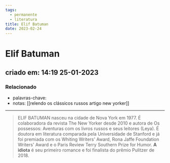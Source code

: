 ```yaml
---
tags:
  - permanente
  - literatura
title: Elif Batuman
date: 2023-02-24
---
```

# Elif Batuman
## criado em: 14:19 25-01-2023

### Relacionado
- palavras-chave: 
- notas: [[relendo os clássicos russos artigo new yorker]]
---
>ELIF BATUMAN nasceu na cidade de Nova York em 1977. É colaboradora da revista The New Yorker desde 2010 e autora de Os possessos: Aventuras com os livros russos e seus leitores (Leya). É doutora em literatura comparada pela Universidade de Stanford e já foi premiada com os Whiting Writers' Award, Rona Jaffe Foundation Writers' Award e o Paris Review Terry Southern Prize for Humor. **A idiota** é seu primeiro romance e foi finalista do prêmio Pulitzer de 2018.